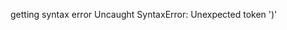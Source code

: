 getting syntax error Uncaught SyntaxError: Unexpected token ')'
<script>
    let chartInstance;

    function loadChartData() {
        const fromDate = document.getElementById("fromDate").value;
        const toDate = document.getElementById("toDate").value;
        const token = document.getElementById("requestVerificationToken").value;

        if (!fromDate || !toDate) {
            alert("Please select both From and To dates.");
            return;
        }

        fetch('/Report/GraphReport', {
            method: 'POST',
            headers: {
                'Content-Type': 'application/x-www-form-urlencoded',
                'RequestVerificationToken': token
            },
            body: `fromDate=${fromDate}&toDate=${toDate}`
        })
            .then(res => {
                if (!res.ok) {
                    throw new Error("Failed to fetch data");
                }
                return res.json();
            })
            .then(data => {
                if (!data || data.length === 0) {
                    alert("No data available for the selected date range.");
                    return;
                }

                const labels = [...new Set(data.map(d => d.attemptDate))];
                const ranges = ['0-2', '3-5', '6-10', '11+'];
                const colors = {
                    '0-2': 'blue',
                    '3-5': 'orange',
                    '6-10': 'green',
                    '11+': 'red'
                };

                const datasets = ranges.map(range => ({
                    label: range,
                    borderColor: colors[range],
                    backgroundColor: colors[range],
                    tension: 0.3,
                    fill: false,
                    data: labels.map(date => {
                        const match = data.find(d => d.attemptDate === date && d.attemptRange === range);
                        return match ? match.numberOfUsers : 0;
                    })
                }));

                if (chartInstance) chartInstance.destroy();

                chartInstance = new Chart(document.getElementById('attemptChart'), {
                    type: 'line',
                    data: {
                        labels: labels,
                        datasets: datasets
                    },
                    options: {
                        responsive: true,
                        plugins: {
                            title: {
                                display: true,
                                text: 'Punch-In Attempt Distribution by Date'
                            },
                            legend: {
                                position: 'top'
                            }
                        },
                        scales: {
                            y: {
                                beginAtZero: true,
                                title: {
                                    display: true,
                                    text: 'Number of Users'
                                }
                            },
                            x: {
                                title: {
                                    display: true,
                                    text: 'Date'
                                }
                            }
                        }
                    });
            })
            .catch(error => {
                console.error("Error fetching data:", error);
                alert("Failed to load data.");
            });
    }
</script>
